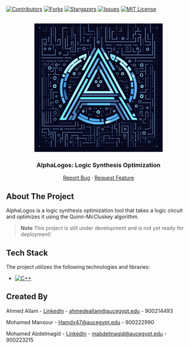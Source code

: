 <a name="readme-top"></a>


<!-- PROJECT SHIELDS -->
[![Contributors][contributors-shield]][contributors-url]
[![Forks][forks-shield]][forks-url]
[![Stargazers][stars-shield]][stars-url]
[![Issues][issues-shield]][issues-url]
[![MIT License][license-shield]][license-url]



<!-- PROJECT LOGO -->
<br />
<div align="center">

  <a href="https://github.com/ahmed-alllam/AlphaLogos">
    <img src="assets/project-image.jpeg" alt="AlphaLogos!" width="350">
  </a>

<h3 align="center">AlphaLogos: Logic Synthesis Optimization</h3>

  <p align="center">
<!--     <a href="https://github.com/ahmed-alllam/AlphaLogos">View Demo</a> -->
<!--     · -->
    <a href="https://github.com/ahmed-alllam/AlphaLogos/issues">Report Bug</a>
    ·
    <a href="https://github.com/ahmed-alllam/AlphaLogos/issues">Request Feature</a>
  </p>
</div>


<!-- ABOUT THE PROJECT -->


## About The Project

AlphaLogos is a logic synthesis optimization tool that takes a logic circuit and optimizes it using the Quinn-McCluskey algorithm.

> **Note**
> This project is still under development and is not yet ready for deployment!


## Tech Stack

The project utilizes the following technologies and libraries:

* [![C++](https://img.shields.io/badge/C++-00599C?style=for-the-badge&logo=c%2B%2B&logoColor=white)](https://isocpp.org/)


<!-- CONTACT -->
## Created By

Ahmed Allam - [LinkedIn](https://linkedin.com/in/ahmed-e-allam) - ahmedeallam@aucegypt.edu - 900214493

Mohamed Mansour - Hamdy47@aucegypt.edu - 900222990

Mohamed Abdelmagid - [LinkedIn](https://www.linkedin.com/in/mohamed-abdelmagid-3aab51195/) - mabdelmagid@aucegypt.edu - 900223215


<!-- MARKDOWN LINKS & IMAGES -->
[contributors-shield]: https://img.shields.io/github/contributors/ahmed-alllam/AlphaLogos.svg?style=for-the-badge
[contributors-url]: https://github.com/ahmed-alllam/AlphaLogos/graphs/contributors
[forks-shield]: https://img.shields.io/github/forks/ahmed-alllam/AlphaLogos.svg?style=for-the-badge
[forks-url]: https://github.com/ahmed-alllam/AlphaLogos/network/members
[stars-shield]: https://img.shields.io/github/stars/ahmed-alllam/AlphaLogos.svg?style=for-the-badge
[stars-url]: https://github.com/ahmed-alllam/AlphaLogos/stargazers
[issues-shield]: https://img.shields.io/github/issues/ahmed-alllam/AlphaLogos.svg?style=for-the-badge
[issues-url]: https://github.com/ahmed-alllam/AlphaLogos/issues
[license-shield]: https://img.shields.io/github/license/ahmed-alllam/AlphaLogos.svg?style=for-the-badge
[license-url]: https://github.com/ahmed-alllam/AlphaLogos/blob/master/LICENSE.txt
[linkedin-shield]: https://img.shields.io/badge/-LinkedIn-black.svg?style=for-the-badge&logo=linkedin&colorB=555
[product-screenshot]: images/screenshot.png
